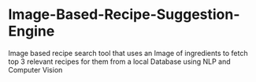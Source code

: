 # Image-Based-Recipe-Suggestion-Engine
Image based recipe search tool that uses an Image of ingredients to fetch top 3 relevant recipes for them from a local Database using NLP and Computer Vision
